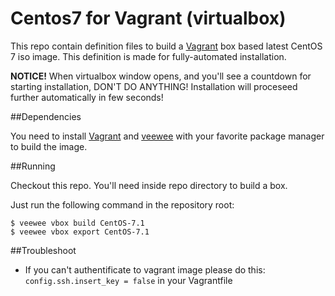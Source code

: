 # Centos7 for Vagrant (virtualbox)

This repo contain definition files to build a
[Vagrant](http://www.vagrantup.com) box based latest CentOS 7 iso image.
This definition is made for fully-automated installation. 

**NOTICE!** When virtualbox window opens, and you'll see a countdown for starting installation,
DON'T DO ANYTHING! Installation will proceseed further automatically in few seconds!

##Dependencies

You need to install [Vagrant](http://www.vagrantup.com) and
[veewee](https://github.com/jedi4ever/veewee) with your favorite package
manager to build the image.

##Running

Checkout this repo. You'll need inside repo directory to build a box.

Just run the following command in the repository root:

    $ veewee vbox build CentOS-7.1
    $ veewee vbox export CentOS-7.1

##Troubleshoot

* If you can't authentificate to vagrant image please do this: `config.ssh.insert_key = false` in your Vagrantfile
